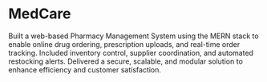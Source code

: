# MedCare
Built a web-based Pharmacy Management System using the MERN stack to enable online drug ordering, prescription uploads, and real-time order tracking. Included inventory control, supplier coordination, and automated restocking alerts. Delivered a secure, scalable, and modular solution to enhance efficiency and customer satisfaction.
